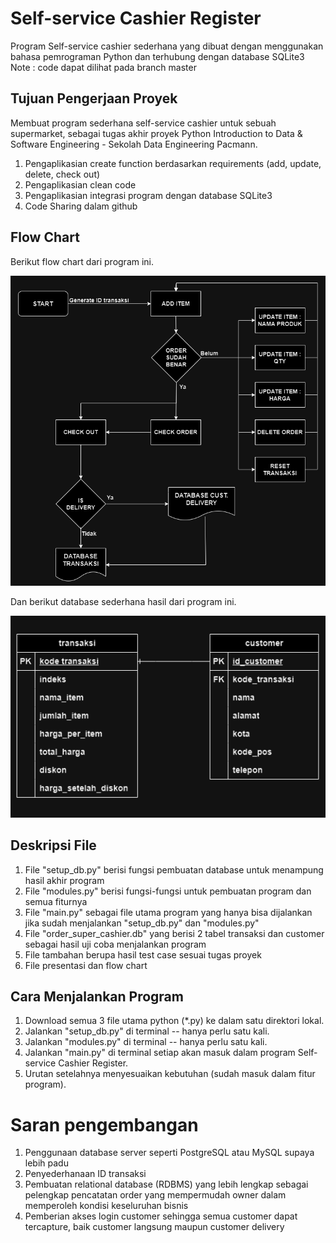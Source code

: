 # ****Self-service Cashier Register****

Program Self-service cashier sederhana yang dibuat dengan menggunakan bahasa pemrograman Python dan terhubung dengan database SQLite3 
Note : code dapat dilihat pada branch master

## **Tujuan Pengerjaan Proyek**

Membuat program sederhana self-service cashier untuk sebuah supermarket, sebagai tugas akhir proyek Python Introduction to Data & Software Engineering - Sekolah Data Engineering Pacmann.

1. Pengaplikasian create function berdasarkan requirements (add, update, delete, check out)
2. Pengaplikasian clean code
3. Pengaplikasian integrasi program dengan database SQLite3
4. Code Sharing dalam github


## **Flow Chart**

Berikut flow chart dari program ini. 

![alt text](https://github.com/dessynrs/self_service_cashier_python_project/blob/master/flow%20chart%20customer_journey.png?raw=true)

Dan berikut database sederhana hasil dari program ini.

![alt text](https://github.com/dessynrs/self_service_cashier_python_project/blob/master/database.png?raw=true)


## **Deskripsi File**

1. File "setup_db.py" berisi fungsi pembuatan database untuk menampung hasil akhir program
2. File "modules.py" berisi fungsi-fungsi untuk pembuatan program dan semua fiturnya
3. File "main.py" sebagai file utama program yang hanya bisa dijalankan jika sudah menjalankan "setup_db.py" dan "modules.py"
4. File "order_super_cashier.db" yang berisi 2 tabel transaksi dan customer sebagai hasil uji coba menjalankan program
5. File tambahan berupa hasil test case sesuai tugas proyek
6. File presentasi dan flow chart


## **Cara Menjalankan Program**

1. Download semua 3 file utama python (*.py) ke dalam satu direktori lokal.
2. Jalankan "setup_db.py" di terminal -- hanya perlu satu kali.
3. Jalankan "modules.py" di terminal -- hanya perlu satu kali.
4. Jalankan "main.py" di terminal setiap akan masuk dalam program Self-service Cashier Register.
5. Urutan setelahnya menyesuaikan kebutuhan (sudah masuk dalam fitur program).


# **Saran pengembangan**

1. Penggunaan database server seperti PostgreSQL atau MySQL supaya lebih padu
2. Penyederhanaan ID transaksi
3. Pembuatan relational database (RDBMS) yang lebih lengkap sebagai pelengkap pencatatan order yang mempermudah owner dalam memperoleh kondisi keseluruhan bisnis
4. Pemberian akses login customer sehingga semua customer dapat tercapture, baik customer langsung maupun customer delivery


